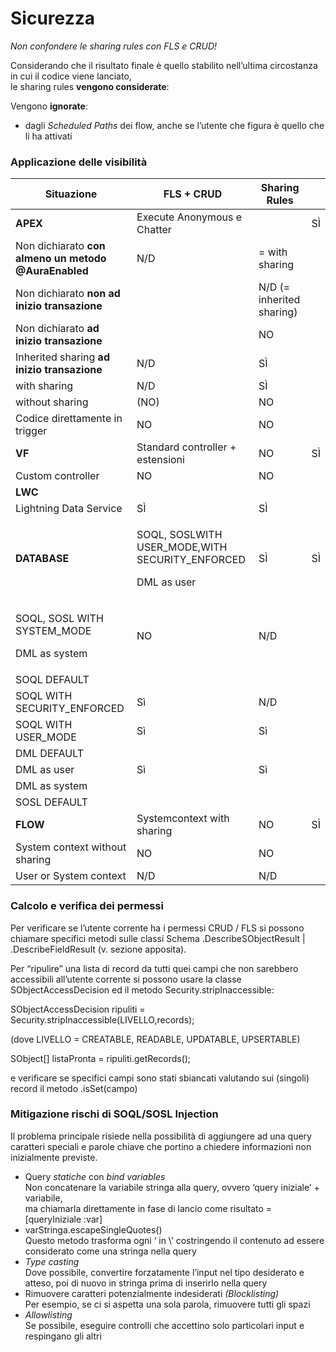 # Sicurezza <a href="#toc162445429" id="toc162445429"></a>

_Non confondere le sharing rules con FLS e CRUD!_

Considerando che il risultato finale è quello stabilito nell’ultima circostanza in cui il codice viene lanciato,\
le sharing rules **vengono considerate**:

Vengono **ignorate**:

* dagli _Scheduled Paths_ dei flow, anche se l’utente che figura è quello che li ha attivati

### Applicazione delle visibilità <a href="#ole_link46" id="ole_link46"></a>

| **Situazione**                                         | **FLS + CRUD**                                                           | **Sharing Rules**         |    |
| ------------------------------------------------------ | ------------------------------------------------------------------------ | ------------------------- | -- |
| **APEX**                                               | Execute Anonymous e Chatter                                              |                           | SÌ |
| Non dichiarato **con almeno un metodo @AuraEnabled**   | N/D                                                                      | = with sharing            |    |
| Non dichiarato **non ad inizio transazione**           |                                                                          | N/D (= inherited sharing) |    |
| Non dichiarato **ad inizio transazione**               |                                                                          | NO                        |    |
| Inherited sharing **ad inizio transazione**            | N/D                                                                      | SÌ                        |    |
| with sharing                                           | N/D                                                                      | SÌ                        |    |
| without sharing                                        | (NO)                                                                     | NO                        |    |
| Codice direttamente in trigger                         | NO                                                                       | NO                        |    |
| **VF**                                                 | Standard controller + estensioni                                         | NO                        | SÌ |
| Custom controller                                      | NO                                                                       | NO                        |    |
| **LWC**                                                |                                                                          |                           |    |
| Lightning Data Service                                 | SÌ                                                                       | SÌ                        |    |
| **DATABASE**                                           | <p>SOQL, SOSLWITH USER_MODE,WITH SECURITY_ENFORCED</p><p>DML as user</p> | SÌ                        | SÌ |
| <p>SOQL, SOSL WITH SYSTEM_MODE</p><p>DML as system</p> | NO                                                                       | N/D                       |    |
| SOQL DEFAULT                                           |                                                                          |                           |    |
| SOQL WITH SECURITY\_ENFORCED                           | Sì                                                                       | N/D                       |    |
| SOQL WITH USER\_MODE                                   | Sì                                                                       | Sì                        |    |
| DML DEFAULT                                            |                                                                          |                           |    |
| DML as user                                            | Sì                                                                       | Sì                        |    |
| DML as system                                          |                                                                          |                           |    |
| SOSL DEFAULT                                           |                                                                          |                           |    |
| **FLOW**                                               | Systemcontext with sharing                                               | NO                        | SÌ |
| System context without sharing                         | NO                                                                       | NO                        |    |
| User or System context                                 | N/D                                                                      | N/D                       |    |

### Calcolo e verifica dei permessi <a href="#toc162445431" id="toc162445431"></a>

Per verificare se l’utente corrente ha i permessi CRUD / FLS si possono chiamare specifici metodi sulle classi Schema .DescribeSObjectResult | .DescribeFieldResult (v. sezione apposita).

Per “ripulire” una lista di record da tutti quei campi che non sarebbero accessibili all’utente corrente si possono usare la classe SObjectAccessDecision ed il metodo Security.stripInaccessible:

SObjectAccessDecision ripuliti = Security.stripInaccessible(LIVELLO,records);

(dove LIVELLO = CREATABLE, READABLE, UPDATABLE, UPSERTABLE)

SObject\[] listaPronta = ripuliti.getRecords();

e verificare se specifici campi sono stati sbiancati valutando sui (singoli) record il metodo .isSet(campo)

### Mitigazione rischi di SOQL/SOSL Injection <a href="#toc162445432" id="toc162445432"></a>

Il problema principale risiede nella possibilità di aggiungere ad una query caratteri speciali e parole chiave che portino a chiedere informazioni non inizialmente previste.

* Query _statiche_ con _bind variables_\
  Non concatenare la variabile stringa alla query, ovvero ‘query iniziale’ + variabile,\
  ma chiamarla direttamente in fase di lancio come risultato = \[queryIniziale :var]
* varStringa.escapeSingleQuotes()\
  Questo metodo trasforma ogni ‘ in \’ costringendo il contenuto ad essere considerato come una stringa nella query
* _Type casting_\
  Dove possibile, convertire forzatamente l’input nel tipo desiderato e atteso, poi di nuovo in stringa prima di inserirlo nella query
* Rimuovere caratteri potenzialmente indesiderati _(Blocklisting)_\
  Per esempio, se ci si aspetta una sola parola, rimuovere tutti gli spazi
* _Allowlisting_\
  Se possibile, eseguire controlli che accettino solo particolari input e respingano gli altri
